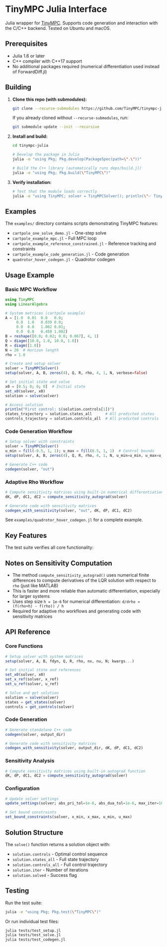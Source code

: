 # TinyMPC Julia Interface

Julia wrapper for [TinyMPC](https://tinympc.org/). Supports code generation and interaction with the C/C++ backend. Tested on Ubuntu and macOS.


## Prerequisites

- Julia 1.6 or later
- C++ compiler with C++17 support  
- No additional packages required (numerical differentiation used instead of ForwardDiff.jl)


## Building

1. **Clone this repo (with submodules):**
   ```bash
   git clone --recurse-submodules https://github.com/TinyMPC/tinympc-julia.git
   ```
   If you already cloned without `--recurse-submodules`, run:
   ```bash
   git submodule update --init --recursive
   ```

2. **Install and build:**
   ```bash
   cd tinympc-julia
   
   # Develop the package in Julia
   julia -e "using Pkg; Pkg.develop(PackageSpec(path=\".\"))"

   # Build the C++ library (automatically runs deps/build.jl)
   julia -e "using Pkg; Pkg.build(\"TinyMPC\")"
   ```

3. **Verify installation:**
   ```bash
   # Test that the module loads correctly
   julia -e "using TinyMPC; solver = TinyMPCSolver(); println(\"✅ TinyMPC.jl ready to use!\")"
   ```

## Examples

The `examples/` directory contains scripts demonstrating TinyMPC features:
- `cartpole_one_solve_demo.jl` - One-step solve
- `cartpole_example_mpc.jl` - Full MPC loop  
- `cartpole_example_reference_constrained.jl` - Reference tracking and constraints
- `cartpole_example_code_generation.jl` - Code generation
- `quadrotor_hover_codegen.jl` - Quadrotor codegen

## Usage Example

### Basic MPC Workflow

```julia
using TinyMPC
using LinearAlgebra

# System matrices (cartpole example)
A = [1.0  0.01  0.0   0.0;
     0.0  1.0   0.039 0.0;
     0.0  0.0   1.002 0.01;
     0.0  0.0   0.458 1.002]
B = reshape([0.0; 0.02; 0.0; 0.067], 4, 1)
Q = diagm([10.0, 1.0, 10.0, 1.0])
R = diagm([1.0])
N = 20  # Horizon length
rho = 1.0

# Create and setup solver
solver = TinyMPCSolver()
setup(solver, A, B, zeros(4), Q, R, rho, 4, 1, N, verbose=false)

# Set initial state and solve
x0 = [0.5; 0; 0; 0]  # Initial state
set_x0(solver, x0)
solution = solve(solver)

# Access solution
println("First control: $(solution.controls[1])")
states_trajectory = solution.states_all      # All predicted states  
controls_trajectory = solution.controls_all  # All predicted controls
```

### Code Generation Workflow

```julia
# Setup solver with constraints
solver = TinyMPCSolver()
u_min = fill(-0.5, 1, 1); u_max = fill(0.5, 1, 1)  # Control bounds
setup(solver, A, B, zeros(4), Q, R, rho, 4, 1, N, u_min=u_min, u_max=u_max)

# Generate C++ code
codegen(solver, "out")
```

### Adaptive Rho Workflow

```julia
# Compute sensitivity matrices using built-in numerical differentiation
dK, dP, dC1, dC2 = compute_sensitivity_autograd(solver)

# Generate code with sensitivity matrices
codegen_with_sensitivity(solver, "out", dK, dP, dC1, dC2)
```

See `examples/quadrotor_hover_codegen.jl` for a complete example.

## Key Features

The test suite verifies all core functionality:

## Notes on Sensitivity Computation

- The method `compute_sensitivity_autograd()` uses numerical finite differences to compute derivatives of the LQR solution with respect to `rho` (just like MATLAB)
- This is faster and more reliable than automatic differentiation, especially for larger systems
- Uses step size `h = 1e-6` for numerical differentiation: `d/drho ≈ (f(rho+h) - f(rho)) / h`
- Required for adaptive rho workflows and generating code with sensitivity matrices

## API Reference

### Core Functions

```julia
# Setup solver with system matrices
setup(solver, A, B, fdyn, Q, R, rho, nx, nu, N; kwargs...)

# Set initial state and references  
set_x0(solver, x0)
set_x_ref(solver, x_ref)  
set_u_ref(solver, u_ref)

# Solve and get solution
solution = solve(solver)
states = get_states(solver)
controls = get_controls(solver)
```

### Code Generation

```julia
# Generate standalone C++ code
codegen(solver, output_dir)

# Generate code with sensitivity matrices  
codegen_with_sensitivity(solver, output_dir, dK, dP, dC1, dC2)
```

### Sensitivity Analysis

```julia
# Compute sensitivity matrices using built-in autograd function
dK, dP, dC1, dC2 = compute_sensitivity_autograd(solver)
```

### Configuration  

```julia
# Update solver settings
update_settings(solver; abs_pri_tol=1e-6, abs_dua_tol=1e-6, max_iter=100, kwargs...)

# Set bound constraints
set_bound_constraints(solver, x_min, x_max, u_min, u_max)
```

## Solution Structure

The `solve()` function returns a solution object with:
- `solution.controls` - Optimal control sequence
- `solution.states_all` - Full state trajectory 
- `solution.controls_all` - Full control trajectory
- `solution.iter` - Number of iterations
- `solution.solved` - Success flag

## Testing

Run the test suite:
```bash
julia -e "using Pkg; Pkg.test(\"TinyMPC\")"
```

Or run individual test files:
```bash  
julia tests/test_setup.jl
julia tests/test_solve.jl
julia tests/test_codegen.jl
```
